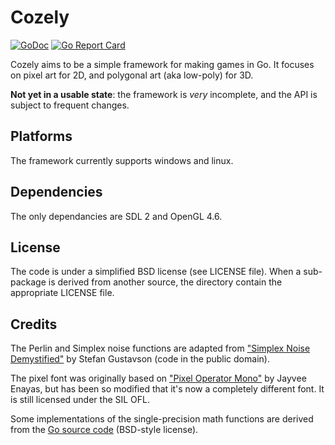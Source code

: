 # Cozely

[![GoDoc](https://godoc.org/github.com/drakmaniso/cozely?status.svg)](https://godoc.org/github.com/drakmaniso/cozely)
[![Go Report Card](https://goreportcard.com/badge/github.com/drakmaniso/cozely)](https://goreportcard.com/report/github.com/drakmaniso/cozely)

Cozely aims to be a simple framework for making games in Go. It focuses on pixel
art for 2D, and polygonal art (aka low-poly) for 3D.

**Not yet in a usable state**: the framework is *very* incomplete, and the API
is subject to frequent changes.

## Platforms

The framework currently supports windows and linux.

## Dependencies

The only dependancies are SDL 2 and OpenGL 4.6.

## License

The code is under a simplified BSD license (see LICENSE file). When a
sub-package is derived from another source, the directory contain the
appropriate LICENSE file.

## Credits

The Perlin and Simplex noise functions are adapted from ["Simplex Noise
Demystified"](http://www.itn.liu.se/~stegu/simplexnoise/simplexnoise.pdf) by
Stefan Gustavson (code in the public domain).

The pixel font was originally based on ["Pixel Operator
Mono"](https://notabug.org/HarvettFox96/ttf-pixeloperator) by Jayvee Enayas, but
has been so modified that it's now a completely different font. It is still
licensed under the SIL OFL.

Some implementations of the single-precision math functions are derived from the
[Go source code](https://github.com/golang/go) (BSD-style license).
